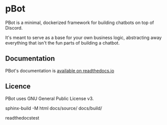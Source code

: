 # pBot

PBot is a minimal, dockerized framework for building chatbots on top of Discord.

It's meant to serve as a base for your own business logic, abstracting away everything that isn't the fun parts of building a chatbot.

## Documentation

PBot's documentation is [available on readthedocs.io](https://pbot.readthedocs.io)

## Licence

PBot uses GNU General Public License v3.

sphinx-build -M html docs/source/ docs/build/

readthedocstest
